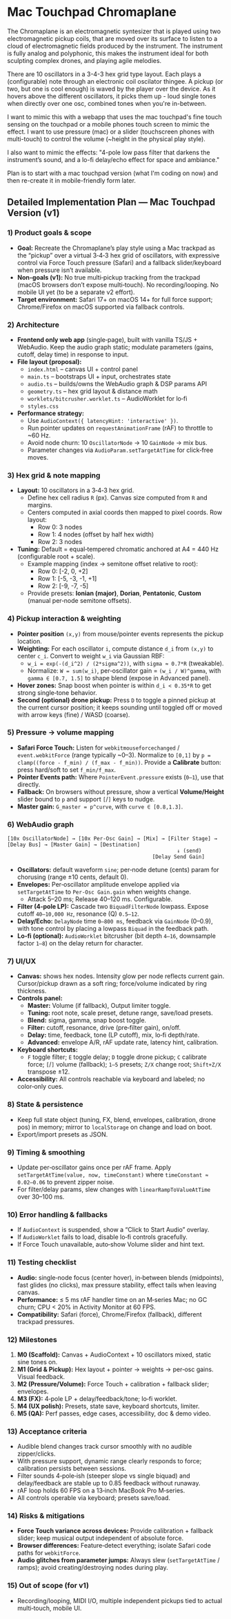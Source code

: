 # Mac Touchpad Chromaplane

The Chromaplane is an electromagnetic syntesizer that is played using two electromagnetic pickup coils, that are moved over its surface to listen to a cloud of electromagnetic fields produced by the instrument. The instrument is fully analog and polyphonic, this makes the instrument ideal for both sculpting complex drones, and playing agile melodies.

There are 10 oscillators in a 3-4-3 hex grid type layout. Each plays a (configurable) note through an electronic coil oscilator thingee. A pickup (or two, but one is cool enough) is waved by the player over the device. As it hovers above the different oscillators, it picks them up - loud single tones when directly over one osc, combined tones when you're in-between.

I want to mimic this with a webapp that uses the mac touchpad's fine touch sensing on the touchpad or a mobile phones touch screen to mimic the effect. I want to use pressure (mac) or a slider (touchscreen phones with multi-touch) to control the volume (~height in the physical play style).

I also want to mimic the effects: "4-pole low pass filter that darkens the instrument’s sound, and a lo-fi delay/echo effect for space and ambiance."

Plan is to start with a mac touchpad version (what I'm coding on now) and then re-create it in mobile-friendly form later.

## Detailed Implementation Plan — Mac Touchpad Version (v1)

### 1) Product goals & scope
- **Goal:** Recreate the Chromaplane’s play style using a Mac trackpad as the “pickup” over a virtual 3‑4‑3 hex grid of oscillators, with expressive control via Force Touch pressure (Safari) and a fallback slider/keyboard when pressure isn’t available.
- **Non-goals (v1):** No true multi‑pickup tracking from the trackpad (macOS browsers don’t expose multi‑touch). No recording/looping. No mobile UI yet (to be a separate v2 effort).
- **Target environment:** Safari 17+ on macOS 14+ for full force support; Chrome/Firefox on macOS supported via fallback controls.

### 2) Architecture
- **Frontend only web app** (single‑page), built with vanilla TS/JS + WebAudio. Keep the audio graph static; modulate parameters (gains, cutoff, delay time) in response to input.
- **File layout (proposal):**
  - `index.html` – canvas UI + control panel
  - `main.ts` – bootstraps UI + input, orchestrates state
  - `audio.ts` – builds/owns the WebAudio graph & DSP params API
  - `geometry.ts` – hex grid layout & distance math
  - `worklets/bitcrusher.worklet.ts` – AudioWorklet for lo‑fi
  - `styles.css`
- **Performance strategy:**
  - Use `AudioContext({ latencyHint: 'interactive' })`.
  - Run pointer updates on `requestAnimationFrame` (rAF) to throttle to ~60 Hz.
  - Avoid node churn: 10 `OscillatorNode` → 10 `GainNode` → mix bus.
  - Parameter changes via `AudioParam.setTargetAtTime` for click‑free moves.

### 3) Hex grid & note mapping
- **Layout:** 10 oscillators in a 3‑4‑3 hex grid.
  - Define hex cell radius `R` (px). Canvas size computed from `R` and margins.
  - Centers computed in axial coords then mapped to pixel coords. Row layout:
    - Row 0: 3 nodes
    - Row 1: 4 nodes (offset by half hex width)
    - Row 2: 3 nodes
- **Tuning:** Default = equal‑tempered chromatic anchored at A4 = 440 Hz (configurable root + scale).
  - Example mapping (index → semitone offset relative to root):
    - Row 0: [-2, 0, +2]
    - Row 1: [-5, -3, -1, +1]
    - Row 2: [-9, -7, -5]
  - Provide presets: **Ionian (major)**, **Dorian**, **Pentatonic**, **Custom** (manual per‑node semitone offsets).

### 4) Pickup interaction & weighting
- **Pointer position** `(x,y)` from mouse/pointer events represents the pickup location.
- **Weighting:** For each oscillator `i`, compute distance `d_i` from `(x,y)` to center `c_i`. Convert to weight `w_i` via Gaussian RBF:
  - `w_i = exp(-(d_i^2) / (2*sigma^2))`, with `sigma ≈ 0.7*R` (tweakable).
  - Normalize: `W = sum(w_i)`, per‑oscillator gain = `(w_i / W)^gamma`, with `gamma ∈ [0.7, 1.5]` to shape blend (expose in Advanced panel).
- **Hover zones:** Snap boost when pointer is within `d_i < 0.35*R` to get strong single‑tone behavior.
- **Second (optional) drone pickup:** Press `D` to toggle a pinned pickup at the current cursor position; it keeps sounding until toggled off or moved with arrow keys (fine) / WASD (coarse).

### 5) Pressure → volume mapping
- **Safari Force Touch:** Listen for `webkitmouseforcechanged` / `event.webkitForce` (range typically ~0–3). Normalize to `[0,1]` by `p = clamp((force - f_min) / (f_max - f_min))`. Provide a **Calibrate** button: press hard/soft to set `f_min/f_max`.
- **Pointer Events path:** Where `PointerEvent.pressure` exists (`0–1`), use that directly.
- **Fallback:** On browsers without pressure, show a vertical **Volume/Height** slider bound to `p` and support `[`/`]` keys to nudge.
- **Master gain:** `G_master = p^curve`, with `curve ∈ [0.8,1.3]`.

### 6) WebAudio graph
```
[10x OscillatorNode] → [10x Per‑Osc Gain] → [Mix] → [Filter Stage] → [Delay Bus] → [Master Gain] → [Destination]
                                                       ↓ (send)
                                               [Delay Send Gain]
```
- **Oscillators:** default waveform `sine`; per‑node detune (cents) param for chorusing (range ±10 cents, default 0).
- **Envelopes:** Per‑oscillator amplitude envelope applied via `setTargetAtTime` to `Per‑Osc Gain.gain` when weights change.
  - Attack 5–20 ms; Release 40–120 ms. Configurable.
- **Filter (4‑pole LP):** Cascade two `BiquadFilterNode` lowpass. Expose cutoff `40–10,000 Hz`, resonance (Q) `0.5–12`.
- **Delay/Echo:** `DelayNode` time `0–800 ms`, feedback via `GainNode` (0–0.9), with tone control by placing a lowpass `Biquad` in the feedback path.
- **Lo‑fi (optional):** `AudioWorklet` bitcrusher (bit depth `4–16`, downsample factor `1–8`) on the delay return for character.

### 7) UI/UX
- **Canvas:** shows hex nodes. Intensity glow per node reflects current gain. Cursor/pickup drawn as a soft ring; force/volume indicated by ring thickness.
- **Controls panel:**
  - **Master:** Volume (if fallback), Output limiter toggle.
  - **Tuning:** root note, scale preset, detune range, save/load presets.
  - **Blend:** sigma, gamma, snap boost toggle.
  - **Filter:** cutoff, resonance, drive (pre‑filter gain), on/off.
  - **Delay:** time, feedback, tone (LP cutoff), mix, lo‑fi depth/rate.
  - **Advanced:** envelope A/R, rAF update rate, latency hint, calibration.
- **Keyboard shortcuts:**
  - `F` toggle filter; `E` toggle delay; `D` toggle drone pickup; `C` calibrate force; `[`/`]` volume (fallback); `1–5` presets; `Z/X` change root; `Shift+Z/X` transpose ±12.
- **Accessibility:** All controls reachable via keyboard and labeled; no color‑only cues.

### 8) State & persistence
- Keep full state object (tuning, FX, blend, envelopes, calibration, drone pos) in memory; mirror to `localStorage` on change and load on boot.
- Export/import presets as JSON.

### 9) Timing & smoothing
- Update per‑oscillator gains once per rAF frame. Apply `setTargetAtTime(value, now, timeConstant)` where `timeConstant ≈ 0.02–0.06` to prevent zipper noise.
- For filter/delay params, slew changes with `linearRampToValueAtTime` over 30–100 ms.

### 10) Error handling & fallbacks
- If `AudioContext` is suspended, show a “Click to Start Audio” overlay.
- If `AudioWorklet` fails to load, disable lo‑fi controls gracefully.
- If Force Touch unavailable, auto‑show Volume slider and hint text.

### 11) Testing checklist
- **Audio:** single‑node focus (center hover), in‑between blends (midpoints), fast glides (no clicks), max pressure stability, effect tails when leaving canvas.
- **Performance:** ≤ 5 ms rAF handler time on an M‑series Mac; no GC churn; CPU < 20% in Activity Monitor at 60 FPS.
- **Compatibility:** Safari (force), Chrome/Firefox (fallback), different trackpad pressures.

### 12) Milestones
1. **M0 (Scaffold):** Canvas + AudioContext + 10 oscillators mixed, static sine tones on.
2. **M1 (Grid & Pickup):** Hex layout + pointer → weights → per‑osc gains. Visual feedback.
3. **M2 (Pressure/Volume):** Force Touch + calibration + fallback slider; envelopes.
4. **M3 (FX):** 4‑pole LP + delay/feedback/tone; lo‑fi worklet.
5. **M4 (UX polish):** Presets, state save, keyboard shortcuts, limiter.
6. **M5 (QA):** Perf passes, edge cases, accessibility, doc & demo video.

### 13) Acceptance criteria
- Audible blend changes track cursor smoothly with no audible zipper/clicks.
- With pressure support, dynamic range clearly responds to force; calibration persists between sessions.
- Filter sounds 4‑pole‑ish (steeper slope vs single biquad) and delay/feedback are stable up to 0.85 feedback without runaway.
- rAF loop holds 60 FPS on a 13‑inch MacBook Pro M‑series.
- All controls operable via keyboard; presets save/load.

### 14) Risks & mitigations
- **Force Touch variance across devices:** Provide calibration + fallback slider; keep musical output independent of absolute force.
- **Browser differences:** Feature‑detect everything; isolate Safari code paths for `webkitForce`.
- **Audio glitches from parameter jumps:** Always slew (`setTargetAtTime` / ramps); avoid creating/destroying nodes during play.

### 15) Out of scope (for v1)
- Recording/looping, MIDI I/O, multiple independent pickups tied to actual multi‑touch, mobile UI.
